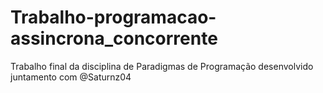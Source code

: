 # Trabalho-programacao-assincrona_concorrente
Trabalho final da disciplina de Paradigmas de Programação desenvolvido juntamento com @Saturnz04
